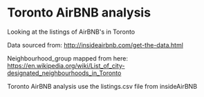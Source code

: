 # Toronto AirBNB analysis

Looking at the listings of AirBNB's in Toronto

Data sourced from: http://insideairbnb.com/get-the-data.html

Neighbourhood_group mapped from here: https://en.wikipedia.org/wiki/List_of_city-designated_neighbourhoods_in_Toronto

Toronto AirBNB analysis use the listings.csv file from insideAirBNB
